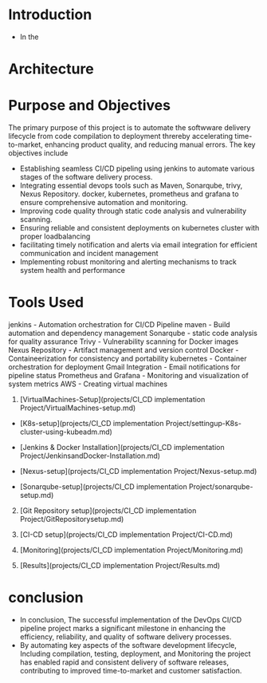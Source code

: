 # Introduction

- In the 
# Architecture

# Purpose and Objectives

The primary purpose of this project is to automate the softwware delivery lifecycle from code compilation to deployment threreby accelerating time-to-market, enhancing product quality, and reducing manual errors. The key objectives include

- Establishing seamless CI/CD pipeling using jenkins to automate various stages of the software delivery process.
- Integrating essential devops tools such as Maven, Sonarqube, trivy, Nexus Repository. docker, kubernetes, prometheus and grafana to ensure comprehensive automation and monitoring.
- Improving code quality through static code analysis and vulnerability scanning.
- Ensuring reliable and consistent deployments on kubernetes cluster with proper loadbalancing
- facilitating timely notification and alerts via email integration for efficient communication and incident management
- Implementing robust monitoring and alerting mechanisms to track system health and performance

  
# Tools Used

jenkins - Automation orchestration for CI/CD Pipeline
maven  - Build automation and dependency management
Sonarqube - static code analysis for quality assurance
Trivy - Vulnerability scanning for Docker images
Nexus Repository - Artifact management and version control
Docker - Containeerization for consistency and portability
kubernetes - Container orchestration for deployment
Gmail Integration - Email notifications for pipeline status
Prometheus and Grafana - Monitoring and visualization of system metrics 
AWS - Creating virtual machines


1. [VirtualMachines-Setup](projects/CI_CD implementation Project/VirtualMachines-setup.md)

  - [K8s-setup](projects/CI_CD implementation Project/settingup-K8s-cluster-using-kubeadm.md)

  - [Jenkins & Docker Installation](projects/CI_CD implementation Project/JenkinsandDocker-Installation.md)

  - [Nexus-setup](projects/CI_CD implementation Project/Nexus-setup.md)

  - [Sonarqube-setup](projects/CI_CD implementation Project/sonarqube-setup.md)

2.  [Git Repository setup](projects/CI_CD implementation Project/GitRepositorysetup.md)

3. [CI-CD setup](projects/CI_CD implementation Project/CI-CD.md)

4. [Monitoring](projects/CI_CD implementation Project/Monitoring.md)

5. [Results](projects/CI_CD implementation Project/Results.md)

# conclusion
- In conclusion, The successful implementation of the DevOps CI/CD pipeline project marks a significant milestone in enhancing the efficiency, reliability, and quality of software delivery processes. 
- By automating key aspects of the software development lifecycle, Including compilation, testing, deployment, and Monitoring the project has enabled rapid and consistent delivery of software releases, contributing to improved time-to-market and customer satisfaction.




